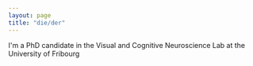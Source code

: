 ```yaml
---
layout: page
title: "die/der"
---
```


I'm a PhD candidate in the Visual and Cognitive Neuroscience Lab at the University of Fribourg
